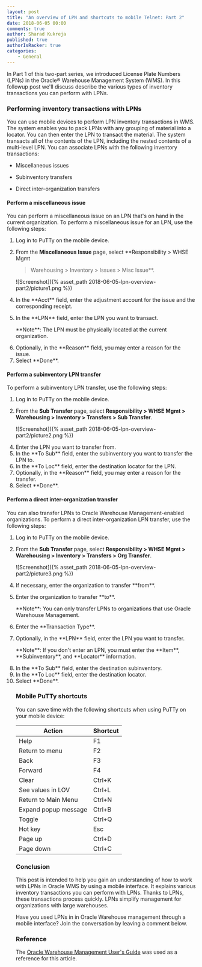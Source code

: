 ```yaml
---
layout: post
title: "An overview of LPN and shortcuts to mobile Telnet: Part 2"
date: 2018-06-05 00:00
comments: true
author: Sharad Kukreja
published: true
authorIsRacker: true
categories:
    - General
---
```


In Part 1 of this two-part series, we introduced License Plate Numbers (LPNs)
in the Oracle&reg; Warehouse Management System (WMS). In this followup post
we'll discuss describe the various types of inventory transactions you can
perform with LPNs.

<!-- more -->

### Performing inventory transactions with LPNs

You can use mobile devices to perform LPN inventory transactions in WMS. The
system enables you to pack LPNs with any grouping of material into a locator.
You can then enter the LPN to transact the material. The system transacts all
of the contents of the LPN, including the nested contents of a multi-level
LPN. You can associate LPNs with the following inventory transactions:

* Miscellaneous issues

* Subinventory transfers

* Direct inter-organization transfers

#### Perform a miscellaneous issue

You can perform a miscellaneous issue on an LPN that's on hand in the current
organization. To perform a miscellaneous issue for an LPN, use the following
steps:

1. Log in to PuTTy on the mobile device.

2. From the **Miscellaneous Issue** page, select **Responsibility > WHSE Mgmt
   > Warehousing > Inventory > Issues > Misc Issue**.

   ![Screenshot]({% asset_path 2018-06-05-lpn-overview-part2/picture1.png %})

<ol start=4>
   <li>In the **Acct** field, enter the adjustment account for the issue and
   the corresponding receipt.</li>

   <li><p>In the **LPN** field, enter the LPN you want to transact.</p>

   <p>**Note**: The LPN must be physically located at the current organization.</p></li>

   <li>Optionally, in the **Reason** field, you may enter a reason for the
   issue.</li>

   <li>Select **Done**.</li>
</ol>

#### Perform a subinventory LPN transfer

To perform a subinventory LPN transfer, use the following steps:

1. Log in to PuTTy on the mobile device.

2. From the **Sub Transfer** page, select **Responsibility > WHSE Mgmt >
   Warehousing > Inventory > Transfers > Sub Transfer**.

   ![Screenshot]({% asset_path 2018-06-05-lpn-overview-part2/picture2.png %})

<ol start=4>
   <li>Enter the LPN you want to transfer from.</li>

   <li>In the **To Sub** field, enter the subinventory you want
   to transfer the LPN to.</li>

   <li>In the **To Loc** field, enter the destination locator for the
   LPN.</li>

   <li>Optionally, in the **Reason** field, you may enter a reason for the
   transfer.</li>

   <li>Select **Done**.</li>
</ol>   

#### Perform a direct inter-organization transfer

You can also transfer LPNs to Oracle Warehouse Management-enabled
organizations. To perform a direct inter-organization LPN transfer, use the following steps:

1. Log in to PuTTy on the mobile device.

2. From the **Sub Transfer** page, select **Responsibility > WHSE Mgmt >
   Warehousing > Inventory > Transfers > Org Transfer**.

   ![Screenshot]({% asset_path 2018-06-05-lpn-overview-part2/picture3.png %})

<ol start=4>
   <li>If necessary, enter the organization to transfer **from**.</li>

   <li><p>Enter the organization to transfer **to**.</p>

   <p>**Note**: You can only transfer LPNs to organizations that use Oracle Warehouse Management.</p></li>

   <li>Enter the **Transaction Type**.</li>

   <li><p>Optionally, in the **LPN** field, enter the LPN you want to
   transfer.</p>

   <p>**Note**: If you don't enter an LPN, you must enter the **Item**,
   **Subinventory**, and **Locator** information.</p></li>

   <li>In the **To Sub** field, enter the destination subinventory.</li>

   <li>In the **To Loc** field, enter the destination locator.</li>

   <li>Select **Done**.</li>

### Mobile PuTTy shortcuts

You can save time with the following shortcuts when using PuTTy on your mobile
device:

| Action | Shortcut |
|----------------------|--------|
| Help | F1 |
| Return to menu | F2 |
| Back | F3 |
| Forward | F4 |
| Clear | Ctrl+K |
| See values in LOV | Ctrl+L |
| Return to Main Menu | Ctrl+N |
| Expand popup message | Ctrl+B |
| Toggle | Ctrl+Q |
| Hot key | Esc |
| Page up | Ctrl+D |
| Page down | Ctrl+C |

### Conclusion

This post is intended to help you gain an understanding of
how to work with LPNs in Oracle WMS by using a mobile interface. It explains
various inventory transactions you can perform with LPNs. Thanks to LPNs,
these transactions process quickly. LPNs simplify management for organizations
with large warehouses.

Have you used LPNs in in Oracle Warehouse management through a mobile
interface? Join the conversation by leaving a comment below.

### Reference

The [Oracle Warehouse Management User's
Guide](https://docs.oracle.com/cd/E18727_01/doc.121/e13433/T211976T321834.htm)
was used as a reference for this article.
